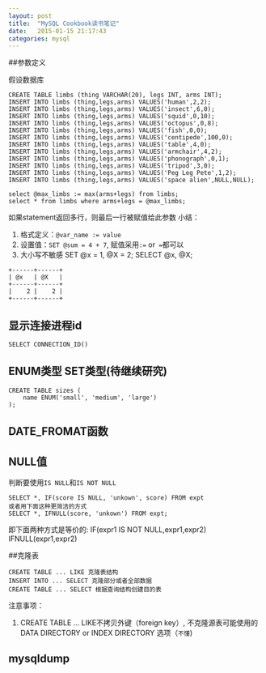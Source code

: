 ```yaml
---
layout: post
title:  "MySQL Cookbook读书笔记"
date:   2015-01-15 21:17:43
categories: mysql
---
```


##参数定义

假设数据库

	CREATE TABLE limbs (thing VARCHAR(20), legs INT, arms INT);
	INSERT INTO limbs (thing,legs,arms) VALUES('human',2,2);
	INSERT INTO limbs (thing,legs,arms) VALUES('insect',6,0);
	INSERT INTO limbs (thing,legs,arms) VALUES('squid',0,10);
	INSERT INTO limbs (thing,legs,arms) VALUES('octopus',0,8);
	INSERT INTO limbs (thing,legs,arms) VALUES('fish',0,0);
	INSERT INTO limbs (thing,legs,arms) VALUES('centipede',100,0);
	INSERT INTO limbs (thing,legs,arms) VALUES('table',4,0);
	INSERT INTO limbs (thing,legs,arms) VALUES('armchair',4,2);
	INSERT INTO limbs (thing,legs,arms) VALUES('phonograph',0,1);
	INSERT INTO limbs (thing,legs,arms) VALUES('tripod',3,0);
	INSERT INTO limbs (thing,legs,arms) VALUES('Peg Leg Pete',1,2);
	INSERT INTO limbs (thing,legs,arms) VALUES('space alien',NULL,NULL);

	select @max_limbs := max(arms+legs) from limbs;
	select * from limbs where arms+legs = @max_limbs;


如果statement返回多行，则最后一行被赋值给此参数
小结：
1. 格式定义：`@var_name := value`
2. 设置值：`SET @sum = 4 + 7`, 赋值采用`:=` or` =`都可以
3. 大小写不敏感
SET @x = 1, @X = 2; SELECT @x, @X;

```
+------+------+
| @x   | @X   |
+------+------+
|    2 |    2 |
+------+------+
```

## 显示连接进程id

    SELECT CONNECTION_ID()

## ENUM类型 SET类型(待继续研究)

    CREATE TABLE sizes (
        name ENUM('small', 'medium', 'large')
    ); 

## DATE_FROMAT函数

## NULL值
判断要使用`IS NULL`和`IS NOT NULL`

    SELECT *, IF(score IS NULL, 'unkown', score) FROM expt
    或者用下面这种更简洁的方式
    SELECT *, IFNULL(score, 'unkown') FROM expt;
即下面两种方式是等价的:
    IF(expr1 IS NOT NULL,expr1,expr2)
    IFNULL(expr1,expr2)

##克隆表

    CREATE TABLE ... LIKE 克隆表结构
    INSERT INTO ... SELECT 克隆部分或者全部数据
    CREATE TABLE ... SELECT 根据查询结构创建目的表

注意事项：
1. CREATE TABLE ... LIKE不拷贝外键（foreign key）, 不克隆源表可能使用的DATA DIRECTORY or INDEX DIRECTORY 选项（`不懂`)


## mysqldump


 















